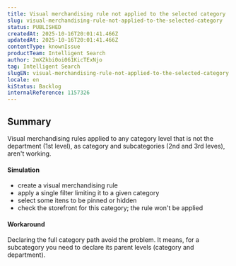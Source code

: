 ```yaml
---
title: Visual merchandising rule not applied to the selected category
slug: visual-merchandising-rule-not-applied-to-the-selected-category
status: PUBLISHED
createdAt: 2025-10-16T20:01:41.466Z
updatedAt: 2025-10-16T20:01:41.466Z
contentType: knownIssue
productTeam: Intelligent Search
author: 2mXZkbi0oi061KicTExNjo
tag: Intelligent Search
slugEN: visual-merchandising-rule-not-applied-to-the-selected-category
locale: en
kiStatus: Backlog
internalReference: 1157326
---
```


## Summary


Visual merchandising rules applied to any category level that is not the department (1st level), as category and subcategories (2nd and 3rd leves), aren't working.


#### Simulation



- create a visual merchandising rule
- apply a single filter limiting it to a given category
- select some itens to be pinned or hidden
- check the storefront for this category; the rule won't be applied


#### Workaround


Declaring the full category path avoid the problem. It means, for a subcategory you need to declare its parent levels (category and department).



